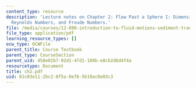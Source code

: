 ```yaml
---
content_type: resource
description: 'Lecture notes on Chapter 2: Flow Past a Sphere I: Dimensional Analysis,
  Reynolds Numbers, and Froude Numbers.'
file: /media/courses/12-090-introduction-to-fluid-motions-sediment-transport-and-current-generated-sedimentary-structures-fall-2006/81c03e112bc28f5a0e765b19ac0e03c3_ch2.pdf
file_type: application/pdf
learning_resource_types: []
ocw_type: OCWFile
parent_title: Course Textbook
parent_type: CourseSection
parent_uid: 458e02b7-92d1-4fd1-189b-e8cb2d6d4f4a
resourcetype: Document
title: ch2.pdf
uid: 81c03e11-2bc2-8f5a-0e76-5b19ac0e03c3
---
```

